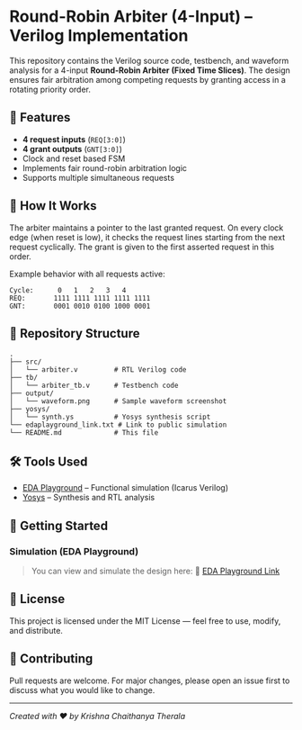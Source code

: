 # Round-Robin Arbiter (4-Input) – Verilog Implementation

This repository contains the Verilog source code, testbench, and waveform analysis for a 4-input **Round-Robin Arbiter (Fixed Time Slices)**. The design ensures fair arbitration among competing requests by granting access in a rotating priority order.

## 🔧 Features

* **4 request inputs** (`REQ[3:0]`)
* **4 grant outputs** (`GNT[3:0]`)
* Clock and reset based FSM
* Implements fair round-robin arbitration logic
* Supports multiple simultaneous requests

## 🧠 How It Works

The arbiter maintains a pointer to the last granted request. On every clock edge (when reset is low), it checks the request lines starting from the next request cyclically. The grant is given to the first asserted request in this order.

Example behavior with all requests active:

```
Cycle:      0   1   2   3   4
REQ:       1111 1111 1111 1111 1111
GNT:       0001 0010 0100 1000 0001
```

## 📁 Repository Structure

```
.
├── src/
│   └── arbiter.v         # RTL Verilog code
├── tb/
│   └── arbiter_tb.v      # Testbench code
├── output/
│   └── waveform.png      # Sample waveform screenshot
├── yosys/
│   └── synth.ys          # Yosys synthesis script
└── edaplayground_link.txt # Link to public simulation
└── README.md             # This file
```

## 🛠 Tools Used

* [EDA Playground](https://www.edaplayground.com) – Functional simulation (Icarus Verilog)
* [Yosys](https://yosyshq.net/yosys/) – Synthesis and RTL analysis

## 🚀 Getting Started

### Simulation (EDA Playground)

> You can view and simulate the design here:
> 🔗 [EDA Playground Link](https://www.edaplayground.com/x/9Jdd)


## 📌 License

This project is licensed under the MIT License — feel free to use, modify, and distribute.

## 🤝 Contributing

Pull requests are welcome. For major changes, please open an issue first to discuss what you would like to change.

---

*Created with ❤️ by Krishna Chaithanya Therala*

